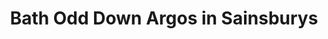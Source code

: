 ---
title: "Bath Odd Down Argos in Sainsburys"
url: /bath/bath-odd-down-argos-in-sainsburys/
shop: catalogue
---